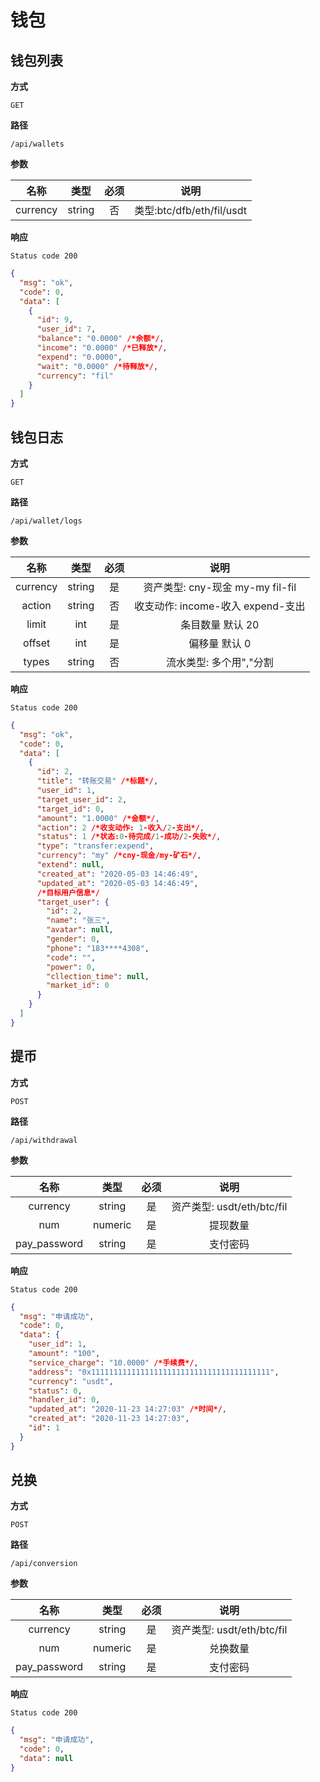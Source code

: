 # 钱包

## 钱包列表

**方式**

`GET`

**路径**

`/api/wallets`

**参数**

|   名称   |  类型  | 必须 |           说明            |
| :------: | :----: | :--: | :-----------------------: |
| currency | string |  否  | 类型:btc/dfb/eth/fil/usdt |

**响应**

`Status code 200`

```json
{
  "msg": "ok",
  "code": 0,
  "data": [
    {
      "id": 9,
      "user_id": 7,
      "balance": "0.0000" /*余额*/,
      "income": "0.0000" /*已释放*/,
      "expend": "0.0000",
      "wait": "0.0000" /*待释放*/,
      "currency": "fil"
    }
  ]
}
```

## 钱包日志

**方式**

`GET`

**路径**

`/api/wallet/logs`

**参数**

|   名称   |  类型  | 必须 |               说明                |
| :------: | :----: | :--: | :-------------------------------: |
| currency | string |  是  | 资产类型: cny-现金 my-my fil-fil  |
|  action  | string |  否  | 收支动作: income-收入 expend-支出 |
|  limit   |  int   |  是  |         条目数量 默认 20          |
|  offset  |  int   |  是  |           偏移量 默认 0           |
|  types   | string |  否  |      流水类型: 多个用","分割      |

**响应**

`Status code 200`

```json
{
  "msg": "ok",
  "code": 0,
  "data": [
    {
      "id": 2,
      "title": "转账交易" /*标题*/,
      "user_id": 1,
      "target_user_id": 2,
      "target_id": 0,
      "amount": "1.0000" /*金额*/,
      "action": 2 /*收支动作: 1-收入/2-支出*/,
      "status": 1 /*状态:0-待完成/1-成功/2-失败*/,
      "type": "transfer:expend",
      "currency": "my" /*cny-现金/my-矿石*/,
      "extend": null,
      "created_at": "2020-05-03 14:46:49",
      "updated_at": "2020-05-03 14:46:49",
      /*目标用户信息*/
      "target_user": {
        "id": 2,
        "name": "张三",
        "avatar": null,
        "gender": 0,
        "phone": "183****4308",
        "code": "",
        "power": 0,
        "cllection_time": null,
        "market_id": 0
      }
    }
  ]
}
```

## 提币

**方式**

`POST`

**路径**

`/api/withdrawal`

**参数**

|     名称     |  类型   | 必须 |            说明            |
| :----------: | :-----: | :--: | :------------------------: |
|   currency   | string  |  是  | 资产类型: usdt/eth/btc/fil |
|     num      | numeric |  是  |          提现数量          |
| pay_password | string  |  是  |          支付密码          |

**响应**

`Status code 200`

```json
{
  "msg": "申请成功",
  "code": 0,
  "data": {
    "user_id": 1,
    "amount": "100",
    "service_charge": "10.0000" /*手续费*/,
    "address": "0x1111111111111111111111111111111111111111",
    "currency": "usdt",
    "status": 0,
    "handler_id": 0,
    "updated_at": "2020-11-23 14:27:03" /*时间*/,
    "created_at": "2020-11-23 14:27:03",
    "id": 1
  }
}
```

## 兑换

**方式**

`POST`

**路径**

`/api/conversion`

**参数**

|     名称     |  类型   | 必须 |            说明            |
| :----------: | :-----: | :--: | :------------------------: |
|   currency   | string  |  是  | 资产类型: usdt/eth/btc/fil |
|     num      | numeric |  是  |          兑换数量          |
| pay_password | string  |  是  |          支付密码          |

**响应**

`Status code 200`

```json
{
  "msg": "申请成功",
  "code": 0,
  "data": null
}
```

